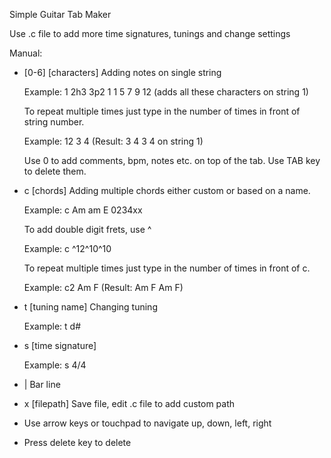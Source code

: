 Simple Guitar Tab Maker

Use .c file to add more time signatures, tunings and change settings

Manual:
  - [0-6] [characters] Adding notes on single string

    Example: 1 2h3 3p2 1 1 5 7 9 12 (adds all these characters on string 1)


    To repeat multiple times just type in the number of times in front of string number.

    Example: 12 3 4 (Result: 3 4 3 4 on string 1)

    Use 0 to add comments, bpm, notes etc. on top of the tab. Use TAB key 
    to delete them.


  - c [chords] Adding multiple chords either custom or based on a name. 

    Example: c Am am E 0234xx 

    To add double digit frets, use ^

    Example: c ^12^10^10 

    To repeat multiple times just type in the number of times in front of c.

    Example: c2 Am F (Result: Am F Am F)

  - t [tuning name] Changing tuning 

    Example: t d# 

  - s [time signature] 

    Example: s 4/4 

  - | Bar line

  - x [filepath] Save file, edit .c file to add custom path

  - Use arrow keys or touchpad to navigate up, down, left, right

  - Press delete key to delete   



